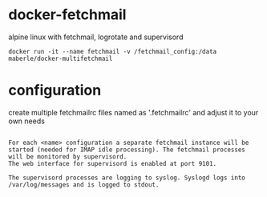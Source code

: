 # docker-fetchmail

alpine linux with fetchmail, logrotate and supervisord

```
docker run -it --name fetchmail -v /fetchmail_config:/data maberle/docker-multifetchmail
```
# configuration
create multiple fetchmailrc files named as '<name>.fetchmailrc' and adjust it to your own needs
```

For each <name> configuration a separate fetchmail instance will be started (needed for IMAP idle processing). The fetchmail processes will be monitored by supervisord.
The web interface for supervisord is enabled at port 9101.

The supervisord processes are logging to syslog. Syslogd logs into /var/log/messages and is logged to stdout.
